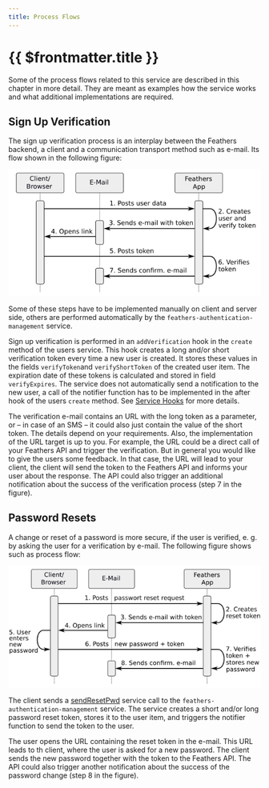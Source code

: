 ```yaml
---
title: Process Flows
---
```


# {{ $frontmatter.title }}

Some of the process flows related to this service are described in this chapter in more detail. They are meant as examples how the service works and what additional implementations are required.

## Sign Up Verification

The sign up verification process is an interplay between the Feathers backend, a client and a communication transport method such as e-mail. Its flow shown in the following figure:

![resendVerifySignup.png](./images/resendVerifySignup.png)

Some of these steps have to be implemented manually on client and server side, others are performed automatically by the `feathers-authentication-management` service.

Sign up verification is performed in an `addVerification` hook in the `create` method of the users service. This hook creates a long and/or short verification token every time a new user is created. It stores these values in the fields `verifyToken`and `verifyShortToken` of the created user item. The expiration date of these tokens is calculated and stored in field `verifyExpires`. The service does not automatically send a notification to the new user, a call of the notifier function has to be implemented in the after hook of the users `create` method. See [Service Hooks](./service-hooks) for more details.

The verification e-mail contains an URL with the long token as a parameter, or – in case of an SMS – it could also just contain the value of the short token. The details depend on your requirements. Also, the implementation of the URL target is up to you. For example, the URL could be a direct call of your Feathers API and trigger the verification. But in general you would like to give the users some feedback. In that case, the URL will lead to your client, the client will send the token to the Feathers API and informs your user about the response. The API could also trigger an additional notification about the success of the verification process (step 7 in the figure).

## Password Resets

A change or reset of a password is more secure, if the user is verified, e. g. by asking the user for a verification by e-mail. The following figure shows such as process flow:

![sendResetPwd.png](./images/sendResetPwd.png)

The client sends a [sendResetPwd](./service-calls#sendresetpwd) service call to the `feathers-authentication-management` service. The service creates a short and/or long password reset token, stores it to the user item, and triggers the notifier function to send the token to the user.

The user opens the URL containing the reset token in the e-mail. This URL leads to th client, where the user is asked for a new password. The client sends the new password together with the token to the Feathers API. The API could also trigger another notification about the success of the password change (step 8 in the figure).
